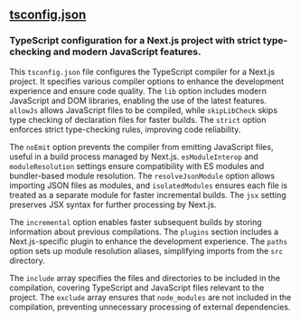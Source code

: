 ## [tsconfig.json](tsconfig.json)

### TypeScript configuration for a Next.js project with strict type-checking and modern JavaScript features.

This `tsconfig.json` file configures the TypeScript compiler for a Next.js project. It specifies various compiler options to enhance the development experience and ensure code quality. The `lib` option includes modern JavaScript and DOM libraries, enabling the use of the latest features. `allowJs` allows JavaScript files to be compiled, while `skipLibCheck` skips type checking of declaration files for faster builds. The `strict` option enforces strict type-checking rules, improving code reliability.

The `noEmit` option prevents the compiler from emitting JavaScript files, useful in a build process managed by Next.js. `esModuleInterop` and `moduleResolution` settings ensure compatibility with ES modules and bundler-based module resolution. The `resolveJsonModule` option allows importing JSON files as modules, and `isolatedModules` ensures each file is treated as a separate module for faster incremental builds. The `jsx` setting preserves JSX syntax for further processing by Next.js.

The `incremental` option enables faster subsequent builds by storing information about previous compilations. The `plugins` section includes a Next.js-specific plugin to enhance the development experience. The `paths` option sets up module resolution aliases, simplifying imports from the `src` directory.

The `include` array specifies the files and directories to be included in the compilation, covering TypeScript and JavaScript files relevant to the project. The `exclude` array ensures that `node_modules` are not included in the compilation, preventing unnecessary processing of external dependencies.

